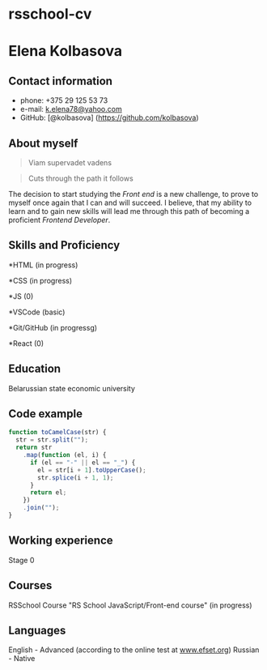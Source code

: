 # rsschool-cv

# **Elena Kolbasova**

## **Сontact information**

- phone: +375 29 125 53 73
- e-mail: k.elena78@yahoo.com
- GitHub: [@kolbasova] (https://github.com/kolbasova)

## **About myself**

> Viam supervadet vadens

> Cuts through the path it follows

The decision to start studying the _Front end_ is a new challenge, to prove to myself once again that I can and will succeed.
I believe, that my ability to learn and to gain new skills will lead me through this path of becoming a proficient _Frontend Developer_.

## **Skills and Proficiency**

*HTML (in progress)

*CSS (in progress)

*JS (0)

*VSCode (basic)

*Git/GitHub (in progressg)

*React (0)

## **Education**

Belarussian state economic university

## **Code example**

```javascript
function toCamelCase(str) {
  str = str.split("");
  return str
    .map(function (el, i) {
      if (el == "-" || el == "_") {
        el = str[i + 1].toUpperCase();
        str.splice(i + 1, 1);
      }
      return el;
    })
    .join("");
}
```
## **Working experience**

Stage 0

## **Courses**

RSSchool Course "RS School JavaScript/Front-end course" (in progress)

## **Languages**

English - Advanced (according to the online test at www.efset.org)
Russian - Native
